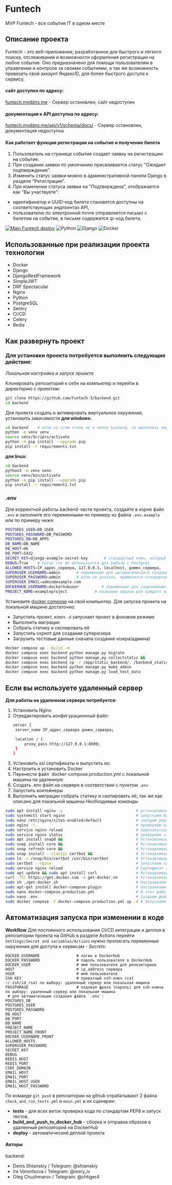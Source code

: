 # Funtech
MVP Funtech - все события IT в одном месте

## Описание проекта

Funtech - это веб-приложение, разработанное для быстрого и лёгкого поиска, отслеживания и возможности оформления регистрации на любое событие. Оно предназначено для помощи пользователям в управлении и контроле за своими событиями, а так же возможность привязать свой аккаунт ЯндексID, для более быстрого доступа к сервису.

#### сайт доступен по адресу:
[funtech.myddns.me](https://funtech.myddns.me/) - Сервер остановлен, сайт недоступен

#### документация к API доступна по адресу:
[funtech.myddns.me/api/v1/schema/docs/](https://funtech.myddns.me/api/v1/schema/docs/) - Сервер остановлен, документация недоступна

#### Как работает функция регистрации на событие и получение билета
1. Пользователь на странице события создает заявку на регистрацию на событие.
2. При создании заявки по умолчанию присваивается статус "Ожидает подтверждения".
3. Изменить статус заявки можно в административной панели Django в разделе "Регистрация".
4. При изменении статуса заявки на "Подтверждена", отображается как "Вы участвуете":
- идентификатор и UUID-код билета становятся доступны на соответствующих эндпоинтах API,
- пользователю по электронной почте отправляется письмо с билетом на событие, в письме содержится qr-код билета.

[![Main Funtech deploy](https://github.com/Funtech-3/backend/actions/workflows/main.yml/badge.svg?branch=main)](https://github.com/Funtech-3/backend/actions/workflows/main.yml)
![Python](https://img.shields.io/badge/python-3670A0?style=for-the-badge&logo=python&logoColor=ffdd54)
![Django](https://img.shields.io/badge/Django-092E20?style=for-the-badge&logo=django&logoColor=20B2AA)
![Docker](https://img.shields.io/badge/docker-%230db7ed.svg?style=for-the-badge&logo=docker&logoColor=white)

## Использованные при реализации проекта технологии
 - Docker
 - Django
 - DjangoRestFramework
 - SimpleJWT
 - DRF Spectacular
 - Nginx
 - Python
 - PostgreSQL
 - Sentry
 - CI/CD
 - Celery
 - Redis

## __Как развернуть проект__

### Для установки проекта потребуется выполнить следующие действия:

_Локальная настройка и запуск проекта_

Клонировать репозиторий к себе на компьютер и перейти в директорию с проектом:
```bash
git clone https://github.com/Funtech-3/backend.git
cd backend
```
Для проекта создать и активировать виртуальное окружение, установить зависимости
__для windows:__
```bash
cd backend    # если на этом этапе не в папке backend, то выполнить переход
python -m venv venv
source venv/Scripts/activate
python -m pip install --upgrade pip
pip install -r requirements.txt
```
__для linux:__
```bash
cd backend
python3 -m venv venv
source venv/bin/activate
python -m pip install --upgrade pip
pip install -r requirements.txt
```
### .env
Для корректной работы backend-части проекта, создайте в корне файл `.env` и заполните его переменными по примеру из файла `.env.example` или по примеру ниже:
```bash
POSTGRES_USER=DB_USER
POSTGRES_PASSWORD=DB_PASSWORD
POSTGRES_DB=DB_APPS
DB_NAME=DB_NAME
DB_HOST=db
DB_PORT=5432
SECRET_KEY=django-example-secret-key       # стандартный ключ, который создается при старте проекта
DEBUG=True    # False так же используется для работы с Postgres
ALLOWED_HOSTS=IP_адрес_сервера, 127.0.0.1, localhost, домен_сервера,
SUPERUSER_USERNAME=admin       # переменные для автоматического создания суперюзера,
SUPERUSER_PASSWORD=admin       # если не указать, применятся стандартные из менеджемент команды make_admin
SUPERUSER_EMAIL=admin@example.com
DOCKERHUB_USERNAME=dockerhubuser          # переменные для сохраниения образов на докер хаб пользователя/организации и тд на будущее
PROJECT_NAME=exampleproject            # название образа для каждого контейнер сопоставимо с названием проекта
```

Установите [docker compose](https://www.docker.com/) на свой компьютер.
Для запуска проекта на локальной машине достаточно:
* Запустить проект, ключ `-d` запускает проект в фоновом режиме
* Выполнить миграции
* Cобрать статику и скопировать её
* Запустить скрипт для создания суперюзера
* Загрузить тестовые данные сначала создание юзера(админа)
```bash
docker compose up --build -d
docker compose exec backend python manage.py migrate
docker compose exec backend python manage.py collectstatic &&
docker compose exec backend cp -r /app/static_backend/. /backend_static/static/
docker compose exec backend python manage.py make_admin
docker compose exec backend python manage.py load_test_data
```

## Если вы используете удаленный сервер
__Для работы на удаленном сервере потребуется:__
1. Установить Nginx
2. Отредактировать конфигурационный файл:
   ```bash
   server {
    server_name IP_адрес_сервера домен_сервера;

    location / {
        proxy_pass http://127.0.0.1:8000;
    }
   }
   ```
3. Установить ssl сертификаты и выпустить их:
4. Настроить и установить Docker
5. Перенести файл `docker-compose.production.yml с локальной машины на удаленную
6. Создать .env файл на сервере в соответствии с пунктом `.env`
7. Запустить контейнеры
8. Выполнить миграции собрать статику и скопировать её, так же как описано для локальной машины
   _Необходимые команды_
```bash
sudo apt install nginx -y                                # устанавливаем Nginx
sudo systemctl start nginx                               # запускаем Nginx
sudo nano /etc/nginx/sites-enabled/default               # заходим редактировать файл конфигурации
sudo nginx -t                                            # проверяем корректность настроек
sudo service nginx reload                                # перезапускаем Nginx
sudo service nginx status                                # проверяем что Nginx запущен и работает без ошибок
sudo apt install snapd &&                                # Устанавливаем certbot для получения SSL-сертификата
sudo snap install core &&                                # Устанавливаем certbot для получения SSL-сертификата
sudo snap refresh core &&                                # Устанавливаем certbot для получения SSL-сертификата
sudo snap install --classic certbot &&                   # Устанавливаем certbot для получения SSL-сертификата
sudo ln -s /snap/bin/certbot /usr/bin/certbot            # Устанавливаем certbot для получения SSL-сертификата
sudo certbot --nginx                                     # Запускаем certbot получаем SSL-сертификат
sudo service nginx reload                                # Сертификат автоматически сохранится в конфигурации Nginx
sudo apt update && sudo apt install curl                 # Устанавливаем Docker
curl -fSl https://get.docker.com -o get-docker.sh        # Устанавливаем Docker
sudo sh ./get-docker.sh                                  # Настраиваем Docker
sudo apt-get install docker-compose-plugin               # Настраиваем Docker
sudo nano docker-compose.production.yml                  # В этот файл перенесем содержимое из файла на локальной машине
sudo nano .env                                           # Создаем файл .env с переменными окружения
sudo docker compose -f docker-compose.production.yml up -d # Запускаем контейнеры на удаленном сервере в фоновом режиме
```
## Автоматизация запуска при изменении в коде

__Workflow__
Для постоянного использования CI/CD интеграции и деплоя в репозитории проекта на GitHub в разделе Actions перейти `Settings/Secret and variables/Actions` нужно прописать переменные окружения для доступа к сервисам - _Secrets_:

```
DOCKER_USERNAME                # логин в DockerHub
DOCKER_PASSWORD                # пароль пользователя в DockerHub
DOCKER_USER                    # имя пользователя для репозиториев
HOST                           # ip_address сервера
USER                           # имя пользователя
SSH_KEY                        # приватный ssh-ключ (cat ~/.ssh/id_rsa) по выбору: удаленный сервер или локальная машина
PASSPHRASE                     # кодовая фраза (пароль) для ssh-ключа по выбору: удаленный сервер или локальная машина
 # для автоматизации создания файла `.env`:
POSTGRES_DB
POSTGRES_USER
POSTGRES_PASSWORD
DB_HOST
DB_PORT
DB_NAME
PROJECT_NAME
PROJECT_NAME_FRONT
DOCKER_USERNAME_FRONT
ALLOWED_HOSTS
SUPERUSER_PASSWORD
SECRET_KEY
DEBUG
REDIS_HOST
REDIS_PORT
CSRF_DOMAIN
EMAIL_HOST
EMAIL_PORT
EMAIL_HOST_USER
EMAIL_HOST_PASSWORD
```
По команде `git push` в репозитории на github отрабатывают 2 файла `check_and_run_tests.yml` и `main.yml` и их сценарии:
* __tests__ - для всех веток проверка кода по стандартам PEP8 и запуск тестов.
* __build_and_push_to_docker_hub__ - сборка и отправка образов в удаленный репозиторий на DockerHub
* __deploy__ - автоматический деплой проекта



#### Авторы

backend:
- Denis Shtanskiy /
Telegram: @shtanskiy
- Ira Vorontsova /
Telegram: @ivory_iv
- Oleg Chuzhmarov /
Telegram: @chtiger4
